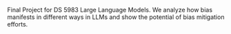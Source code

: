 Final Project for DS 5983 Large Language Models. We analyze how bias manifests in different ways in LLMs and show the potential of bias mitigation efforts.

